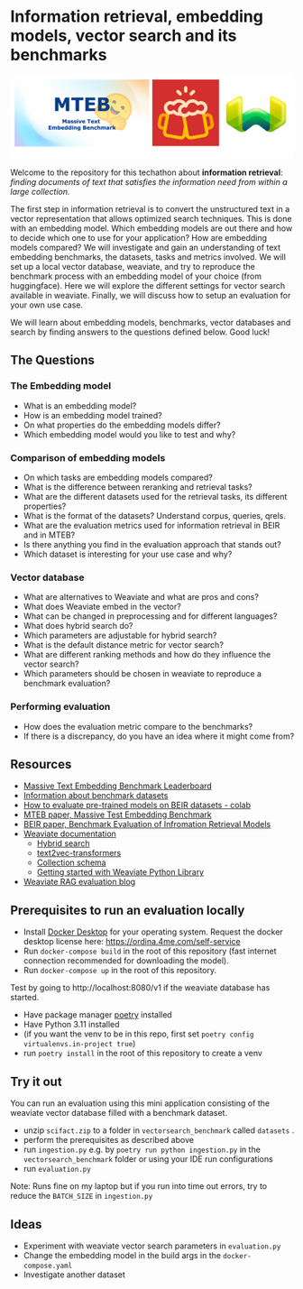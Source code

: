 # Information retrieval, embedding models, vector search and its benchmarks

![img.png](img.png)

Welcome to the repository for this techathon about **information retrieval**:
*finding documents of text that satisfies the information need from within a large collection.*

The first step in information retrieval is to convert the unstructured text in a vector representation that allows optimized search techniques. This is done with an embedding model. Which embedding models are out there and how to decide which one to use for your application? How are embedding models compared? We will investigate and gain an understanding of text embedding benchmarks, the datasets, tasks and metrics involved. We will set up a local vector database, weaviate, and try to reproduce the benchmark process with an embedding model of your choice (from huggingface). Here we will explore the different settings for vector search available in weaviate. Finally, we will discuss how to setup an evaluation for your own use case.

We will learn about embedding models, benchmarks,  vector databases and search by finding answers to the questions defined below. Good luck!

## The Questions

### The Embedding model 
- What is an embedding model?
- How is an embedding model trained?
- On what properties do the embedding models differ?
- Which embedding model would you like to test and why?

### Comparison of embedding models
- On which tasks are embedding models compared?
- What is the difference between reranking and retrieval tasks?
- What are the different datasets used for the retrieval tasks, its different properties?
- What is the format of the datasets? Understand corpus, queries, qrels.
- What are the evaluation metrics used for information retrieval in BEIR and in MTEB?
- Is there anything you find in the evaluation approach that stands out?
- Which dataset is interesting for your use case and why?

### Vector database
- What are alternatives to Weaviate and what are pros and cons?
- What does Weaviate embed in the vector?
- What can be changed in preprocessing and for different languages?
- What does hybrid search do?
- Which parameters are adjustable for hybrid search?
- What is the default distance metric for vector search?
- What are different ranking methods and how do they influence the vector search?
- Which parameters should be chosen in weaviate to reproduce a benchmark evaluation?

### Performing evaluation
- How does the evaluation metric compare to the benchmarks?
- If there is a discrepancy, do you have an idea where it might come from?


## Resources


- [Massive Text Embedding Benchmark Leaderboard](https://huggingface.co/spaces/mteb/leaderboard)
- [Information about benchmark datasets](https://github.com/beir-cellar/beir)
- [How to evaluate pre-trained models on BEIR datasets - colab](https://colab.research.google.com/drive/1HfutiEhHMJLXiWGT8pcipxT5L2TpYEdt?usp=sharing)
- [MTEB paper, Massive Test Embedding Benchmark](references/MTEB_2023.pdf)
- [BEIR paper, Benchmark Evaluation of Infromation Retrieval Models](references/BEIR_2021.pdf)
- [Weaviate documentation](https://weaviate.io/developers/weaviate)
  - [Hybrid search](https://weaviate.io/developers/weaviate/search/hybrid)
  - [text2vec-transformers](https://weaviate.io/developers/weaviate/modules/retriever-vectorizer-modules/text2vec-transformers)
  - [Collection schema](https://weaviate.io/developers/weaviate/config-refs/schema)
  - [Getting started with Weaviate Python Library](https://towardsdatascience.com/getting-started-with-weaviate-python-client-e85d14f19e4f)
- [Weaviate RAG evaluation blog](https://weaviate.io/blog/rag-evaluation)

## Prerequisites to run an evaluation locally

* Install [Docker Desktop](https://www.docker.com/products/docker-desktop/) for your operating system. Request the docker desktop license here: https://ordina.4me.com/self-service
* Run `docker-compose build` in the root of this repository (fast internet connection recommended for downloading the model).
* Run `docker-compose up` in the root of this repository.

Test by going to http://localhost:8080/v1 if the weaviate database has started.

* Have package manager [poetry](https://python-poetry.org/docs/) installed
* Have Python 3.11 installed
* (if you want the venv to be in this repo, first set `poetry config virtualenvs.in-project true`)
* run `poetry install` in the root of this repository to create a venv 


## Try it out

You can run an evaluation using this mini application consisting of the weaviate vector database filled with a benchmark dataset.

- unzip  `scifact.zip` to a folder in `vectorsearch_benchmark` called `datasets` .
- perform the prerequisites as described above
- run `ingestion.py` e.g. by `poetry run python ingestion.py` in the `vectorsearch_benchmark` folder or using your IDE run configurations
- run `evaluation.py`

Note: Runs fine on my laptop but if you run into time out errors, try to reduce the `BATCH_SIZE` in `ingestion.py`

## Ideas
- Experiment with weaviate vector search parameters in `evaluation.py`
- Change the embedding model in the build args in the `docker-compose.yaml`
- Investigate another dataset